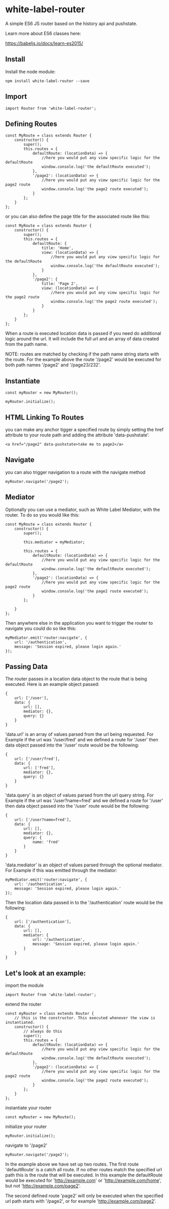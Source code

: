 # white-label-router

A simple ES6 JS router based on the history api and pushstate.

Learn more about ES6 classes here:

https://babeljs.io/docs/learn-es2015/

## Install

Install the node module:

```
npm install white-label-router --save
```

## Import

```
import Router from 'white-label-router';
```


## Defining Routes

```
const MyRoute = class extends Router {
    constructor() {
        super();
        this.routes = {
            defaultRoute: (locationData) => {
                //here you would put any view specific logic for the defaultRoute
                window.console.log('the defaultRoute executed');
            },
            '/page2': (locationData) => {
                //here you would put any view specific logic for the page2 route
                window.console.log('the page2 route executed');
            }
        };
    }
};
```

or you can also define the page title for the associated route like this:

```
const MyRoute = class extends Router {
    constructor() {
        super();
        this.routes = {
            defaultRoute: {
                title: 'Home',
                view: (locationData) => {
                    //here you would put any view specific logic for the defaultRoute
                    window.console.log('the defaultRoute executed');
                }
            },
            '/page2': {
                title: 'Page 2',
                view: (locationData) => {
                    //here you would put any view specific logic for the page2 route
                    window.console.log('the page2 route executed');
                }
            }
        };
    }
};
```

When a route is executed location data is passed if you need do additional logic around the url. It will include the full url and an array of data created from the path name.

NOTE: routes are matched by checking if the path name string starts with the route. For the example above the route '/page2' would be executed for both path names '/page2' and '/page23/232'.

## Instantiate

```
const myRouter = new MyRouter();

myRouter.initialize();
```

## HTML Linking To Routes

you can make any anchor tigger a specified route by simply setting the href attribute to your route path and adding the attribute 'data-pushstate'.

```
<a href="/page2" data-pushstate>take me to page2</a>
```

## Navigate

you can also trigger navigation to a route with the navigate method

```
myRouter.navigate('/page2');
```

## Mediator

Optionally you can use a mediator, such as White Label Mediator, with the router. To do so you would like this:

```
const MyRoute = class extends Router {
    constructor() {
        super();

        this.mediator = myMediator;

        this.routes = {
            defaultRoute: (locationData) => {
                //here you would put any view specific logic for the defaultRoute
                window.console.log('the defaultRoute executed');
            },
            '/page2': (locationData) => {
                //here you would put any view specific logic for the page2 route
                window.console.log('the page2 route executed');
            }
        };

    }
};
```

Then anywhere else in the application you want to trigger the router to navigate you could do so like this:

```
myMediator.emit('router:navigate', {
    url: '/authentication',
    message: 'Session expired, please login again.'
});
```

## Passing Data

The router passes in a location data object to the route that is being executed. Here is an example object passed:

```
{
    url: ['/user'],
    data: {
        url: [],
        mediator: {},
        query: {}
    }
}
```

'data.url' is an array of values parsed from the url being requested. For Example if the url was '/user/fred' and we defined a route for '/user' then data object passed into the '/user' route would be the following:

```
{
    url: ['/user/fred'],
    data: {
        url: ['fred'],
        mediator: {},
        query: {}
    }
}
```

'data.query' is an object of values parsed from the url query string. For Example if the url was '/user?name=fred' and we defined a route for '/user' then data object passed into the '/user' route would be the following:

```
{
    url: ['/user?name=fred'],
    data: {
        url: [],
        mediator: {},
        query: {
            name: 'fred'
        }
    }
}
```

'data.mediator' is an object of values parsed through the optional mediator. For Example if this was emitted through the mediator:

```
myMediator.emit('router:navigate', {
    url: '/authentication',
    message: 'Session expired, please login again.'
});
```

Then the location data passed in to the '/authentication' route would be the following:

```
{
    url: ['/authentication'],
    data: {
        url: [],
        mediator: {
            url: '/authentication',
            message: 'Session expired, please login again.'
        }
    }
}
```

## Let's look at an example:

import the module

```
import Router from 'white-label-router';
```

extend the router

```
const myRouter = class extends Router {
    // this is the constructor. This executed whenever the view is instantiated.
    constructor() {
        // always do this
        super();
        this.routes = {
            defaultRoute: (locationData) => {
                //here you would put any view specific logic for the defaultRoute
                window.console.log('the defaultRoute executed');
            },
            '/page2': (locationData) => {
                //here you would put any view specific logic for the page2 route
                window.console.log('the page2 route executed');
            }
        };
    }
};

```

instantiate your router

```
const myRouter = new MyRoute();
```

initialize your router

```
myRouter.initialize();
```

navigate to '/page2'

```
myRouter.navigate('/page2');
```

In the example above we have set up two routes. The first route 'defaultRoute' is a catch all route. If no other routes match the specified url path this is the route that will be executed. In this example the defaultRoute would be executed for 'http://example.com' or 'http://example.com/home', but not 'http://example.com/page2'.

The second defined route 'page2' will only be executed when the specified url path starts with '/page2', or for example 'http://example.com/page2'.
